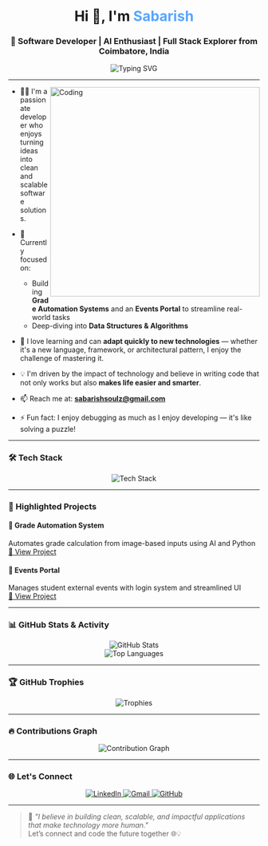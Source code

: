 <h1 align="center">Hi 👋, I'm <span style="color:#58a6ff">Sabarish</span></h1>
<h3 align="center">
  🚀 Software Developer | AI Enthusiast | Full Stack Explorer from Coimbatore, India
</h3>

<p align="center">
  <img src="https://readme-typing-svg.demolab.com?font=Fira+Code&duration=2500&pause=1000&color=58A6FF&center=true&vCenter=true&width=435&lines=Crafting+Code+with+Purpose;Building+Scalable+Software+Solutions;Exploring+AI+%26+ML+Applications;Solving+Real-World+Problems+with+Tech" alt="Typing SVG" />
</p>

---

<img align="right" alt="Coding" width="420" src="https://media.giphy.com/media/qgQUggAC3Pfv687qPC/giphy.gif"/>

- 👨‍💻 I'm a passionate developer who enjoys turning ideas into clean and scalable software solutions.

- 🌱 Currently focused on:
  - Building **Grade Automation Systems** and an **Events Portal** to streamline real-world tasks
  - Deep-diving into **Data Structures & Algorithms**

- 🧠 I love learning and can **adapt quickly to new technologies** — whether it's a new language, framework, or architectural pattern, I enjoy the challenge of mastering it.

- 💡 I'm driven by the impact of technology and believe in writing code that not only works but also **makes life easier and smarter**.

- 📫 Reach me at: **sabarishsoulz@gmail.com**

- ⚡ Fun fact: I enjoy debugging as much as I enjoy developing — it's like solving a puzzle!

---

### 🛠️ Tech Stack

<p align="center">
  <img src="https://skillicons.dev/icons?i=python,django,html,css,js,react,php,go,postgresql,mysql,git,github,c,java,streamlit" alt="Tech Stack" />
</p>

---

### 🚀 Highlighted Projects

#### 🔹 Grade Automation System
Automates grade calculation from image-based inputs using AI and Python  
[🔗 View Project](https://github.com/Sabarish8150/)


#### 🔹 Events Portal
Manages student external events with login system and streamlined UI  
[🔗 View Project](https://github.com/Sabarish8150/events_portal)

---

### 📊 GitHub Stats & Activity

<div align="center">
  <img src="https://github-readme-stats.vercel.app/api?username=Sabarish8150&show_icons=true&theme=radical" alt="GitHub Stats"/>
  <br>
  <img src="https://github-readme-stats.vercel.app/api/top-langs/?username=Sabarish8150&layout=compact&theme=tokyonight" alt="Top Languages"/>
</div>

---

### 🏆 GitHub Trophies

<p align="center">
  <img src="https://github-profile-trophy.vercel.app/?username=Sabarish8150&theme=onedark&column=7" alt="Trophies" />
</p>

---

### 🔥 Contributions Graph

<p align="center">
  <img src="https://github-readme-activity-graph.vercel.app/graph?username=Sabarish8150&theme=react-dark" alt="Contribution Graph" />
</p>

---
### 🌐 Let's Connect

<p align="center">
  <a href="https://www.linkedin.com/in/sabarish-k-s/" target="_blank">
    <img src="https://img.shields.io/badge/LinkedIn-blue?style=for-the-badge&logo=linkedin&logoColor=white" alt="LinkedIn"/>
  </a>
  <a href="mailto:sabarishsoulz@gmail.com">
    <img src="https://img.shields.io/badge/Gmail-D14836?style=for-the-badge&logo=gmail&logoColor=white" alt="Gmail"/>
  </a>
  <a href="https://github.com/Sabarish8150">
    <img src="https://img.shields.io/badge/GitHub-181717?style=for-the-badge&logo=github&logoColor=white" alt="GitHub"/>
  </a>
</p>

---

> 💬 *"I believe in building clean, scalable, and impactful applications that make technology more human."*  
> Let’s connect and code the future together 🌐💡
